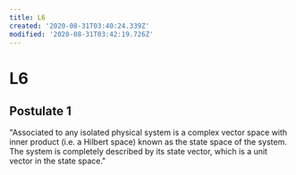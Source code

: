 ```yaml
---
title: L6
created: '2020-08-31T03:40:24.339Z'
modified: '2020-08-31T03:42:19.726Z'
---
```


# L6
## Postulate 1 
  "Associated to any isolated physical system is a complex vector space with inner product (i.e. a Hilbert space) known as the state space of the system. The system is completely described by its state vector, which is a unit vector in the state space."
